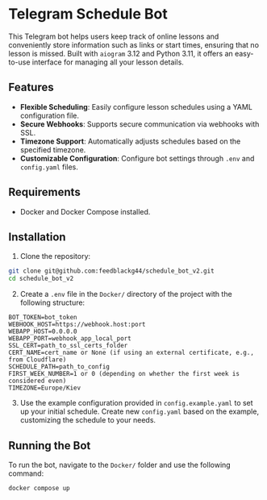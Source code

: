 # Telegram Schedule Bot

This Telegram bot helps users keep track of online lessons and conveniently store information such as links or start times, ensuring that no lesson is missed. Built with `aiogram` 3.12 and Python 3.11, it offers an easy-to-use interface for managing all your lesson details.

## Features
- **Flexible Scheduling**: Easily configure lesson schedules using a YAML configuration file.
- **Secure Webhooks**: Supports secure communication via webhooks with SSL.
- **Timezone Support**: Automatically adjusts schedules based on the specified timezone.
- **Customizable Configuration**: Configure bot settings through `.env` and `config.yaml` files.

## Requirements

- Docker and Docker Compose installed.

## Installation

1. Clone the repository:
```bash
git clone git@github.com:feedblackg44/schedule_bot_v2.git
cd schedule_bot_v2
```
2. Create a `.env` file in the `Docker/` directory of the project with the following structure:
```env
BOT_TOKEN=bot_token
WEBHOOK_HOST=https://webhook.host:port
WEBAPP_HOST=0.0.0.0
WEBAPP_PORT=webhook_app_local_port
SSL_CERT=path_to_ssl_certs_folder
CERT_NAME=cert_name or None (if using an external certificate, e.g., from Cloudflare)
SCHEDULE_PATH=path_to_config
FIRST_WEEK_NUMBER=1 or 0 (depending on whether the first week is considered even)
TIMEZONE=Europe/Kiev
```
3. Use the example configuration provided in `config.example.yaml` to set up your initial schedule. 
Create new `config.yaml` based on the example, customizing the schedule to your needs.

## Running the Bot

To run the bot, navigate to the `Docker/` folder and use the following command:

```bash
docker compose up
```
